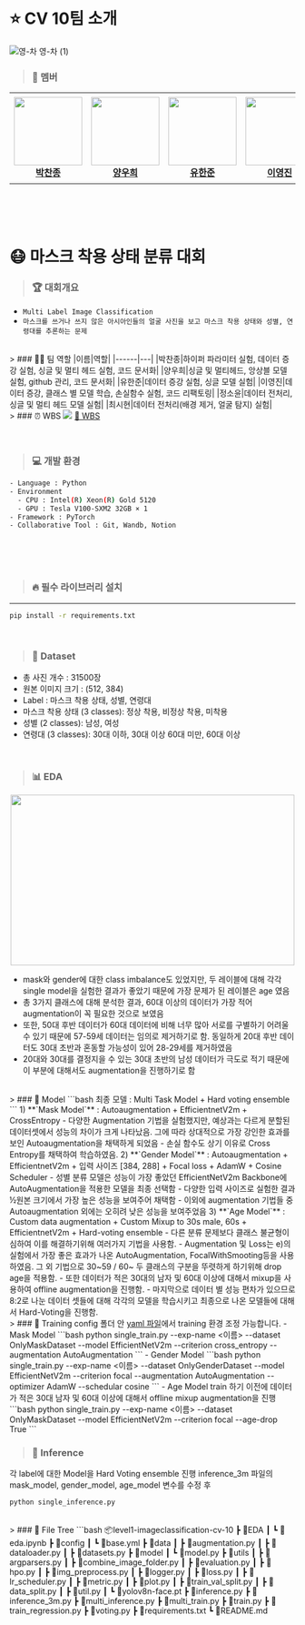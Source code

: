 # ⭐ CV 10팀 소개 

![영-차 영-차 (1)](https://github.com/boostcampaitech6/level1-imageclassification-cv-10/assets/67350632/098b274b-42d1-4759-aa26-8f130c029330)
<br/>

> ### 🏃 멤버
<table>
    <tr height="160px">
        <td align="center" width="150px">
            <a href="https://github.com/FinalCold"><img height="120px" width="120px" src="https://github.com/boostcampaitech6/level1-imageclassification-cv-10/assets/76814748/4c47db91-cf83-473c-888f-75d3a5573ac8"></a>
            <br/>
            <a href="https://github.com/FinalCold"><strong>박찬종</strong></a>
            <br />
        </td>
        <td align="center" width="150px">
            <a href="https://github.com/woohee-yang"><img height="120px" width="120px" src="https://github.com/boostcampaitech6/level1-imageclassification-cv-10/assets/76814748/0548b5bf-d3f5-4c9e-a7e5-c2733bc48355"/></a>
            <br/>
            <a href="https://github.com/woohee-yang"><strong>양우희</strong></a>
            <br />
        </td>
        <td align="center" width="150px">
            <a href="https://github.com/lukehanjun"><img height="120px" width="120px" src="https://github.com/boostcampaitech6/level1-imageclassification-cv-10/assets/76814748/bfb37916-ed9e-405c-a981-70c0fdaa53be"/></a>
            <br/>
            <a href="https://github.com/lukehanjun"><strong>유한준</strong></a>
            <br />
        </td>
        <td align="center" width="150px">
            <a href="https://github.com/jinida"><img height="120px" width="120px" src=https://github.com/boostcampaitech6/level1-imageclassification-cv-10/assets/76814748/d3891701-98db-4382-abc0-3a0ab64e976e"/></a>
            <br />
            <a href="https://github.com/jinida"><strong>이영진</strong></a>
            <br />
        </td>
        <td align="center" width="150px">
            <a href="https://github.com/soyoonjeong"><img height="120px" width="120px" src="https://github.com/boostcampaitech6/level1-imageclassification-cv-10/assets/76814748/912e24ed-cc51-49ab-90fd-24ef0df7ce0b"/></a>
            <br />
            <a href="https://github.com/soyoonjeong"><strong>정소윤</strong></a>
            <br />
        </td>
        <td align="center" width="150px">
              <a href="https://github.com/classaen7"><img height="120px" width="120px" src="https://github.com/boostcampaitech6/level1-imageclassification-cv-10/assets/76814748/d5fc34c5-dfd2-400e-86d5-b32976aeb928"/></a>
              <br />
              <a href="https://github.com/classaen7"><strong>최시현</strong></a>
              <br />
          </td>
    </tr>
</table>  
<br/><br/><br/>

# 😷 마스크 착용 상태 분류 대회
> ### 🏆 대회개요
- `Multi Label Image Classification`
- `마스크를 쓰거나 쓰지 않은 아시아인들의 얼굴 사진을 보고 마스크 착용 상태와 성별, 연령대를 추론하는 문제`

<br/>
> ### 👩‍💻 팀 역할
|이름|역할|
|------|---|
|박찬종|하이퍼 파라미터 실험, 데이터 증강 실험, 싱글 및 멀티 헤드 실험, 코드 문서화|
|양우희|싱글 및 멀티헤드, 앙상블 모델 실험, github 관리, 코드 문서화|
|유한준|데이터 증강 실험, 싱글 모델 실험|
|이영진|데이터 증강, 클래스 별 모델 학습, 손실함수 실험, 코드 리팩토링|
|정소윤|데이터 전처리, 싱글 및 멀티 헤드 모델 실험|
|최시현|데이터 전처리(배경 제거, 얼굴 탐지) 실험|


<br/>
> ### ⏰ WBS
<img src="https://github.com/boostcampaitech6/level1-imageclassification-cv-10/assets/76814748/7dc7c21d-d41c-4b28-907e-4e9a88543c44">
<a href="https://docs.google.com/spreadsheets/d/14qhqnSzOfvZsKYnmQyikYhVdpoUNx1-tdBY_Zkixy9c/edit#gid=0"> 📁 WBS</a>
<br/><br/><br/>

> ### 💻 개발 환경
```bash
- Language : Python
- Environment
  - CPU : Intel(R) Xeon(R) Gold 5120
  - GPU : Tesla V100-SXM2 32GB × 1
- Framework : PyTorch
- Collaborative Tool : Git, Wandb, Notion
```
<br/><br/><br/>
> ### 🔥 필수 라이브러리 설치
---
``` bash
pip install -r requirements.txt
```
<br/>

> ### 💽 Dataset
- 총 사진 개수 :  31500장 
- 원본 이미지 크기 : (512, 384)
- Label : 마스크 착용 상태, 성별, 연령대
- 마스크 착용 상태 (3 classes): 정상 착용, 비정상 착용, 미착용
- 성별 (2 classes): 남성, 여성
- 연령대 (3 classes): 30대 이하, 30대 이상 60대 미만, 60대 이상

<br/>

> ### 📊 EDA
<p align = "center">
<img height="300px" width="500px" src = "https://github.com/boostcampaitech6/level1-imageclassification-cv-10/assets/76814748/a5319723-0254-4b4a-9b68-74035e965f9a">
<p/>

- mask와 gender에 대한 class imbalance도 있었지만, 두 레이블에 대해 각각 single model을  실험한 결과가 좋았기 때문에 가장 문제가 된 레이블은 age 였음
- 총 3가지 클래스에 대해 분석한 결과, 60대 이상의 데이터가 가장 적어 augmentation이 꼭 필요한 것으로 보였음
- 또한, 50대 후반 데이터가 60대 데이터에 비해 너무 많아 서로를 구별하기 어려울 수 있기 때문에 57-59세 데이터는 임의로 제거하기로 함. 동일하게 20대 후반 데이터도 30대 초반과 혼동할 가능성이 있어 28-29세를 제거하였음
- 20대와 30대를 결정지을 수 있는 30대 초반의 남성 데이터가 극도로 적기 때문에 이 부분에 대해서도 augmentation을 진행하기로 함

<br/>
> ### 🚀 Model
```bash
최종 모델 : Multi Task Model + Hard voting ensemble
```
1) **`Mask Model`** : Autoaugmentation + EfficientnetV2m + CrossEntropy
 - 다양한 Augmentation 기법을 실험했지만, 예상과는 다르게 분할된 데이터셋에서 성능의 차이가 크게 나타났음. 그에 따라 상대적으로 가장 강인한 효과를 보인 Autoaugmentation을 채택하게 되었음
 - 손실 함수도 상기 이유로 Cross Entropy를 채택하여 학습하였음.
2) **`Gender Model`** : Autoaugmentation + EfficientnetV2m + 입력 사이즈 [384, 288] +  Focal loss + AdamW + Cosine Scheduler
- 성별 분류 모델은 성능이 가장 좋았던 EfficientNetV2m Backbone에 AutoAugmentation을 적용한 모델을 최종 선택함
- 다양한 입력 사이즈로 실험한 결과 ½원본 크기에서 가장 높은 성능을 보여주어 채택함
- 이외에 augmentation 기법들 중 Autoaugmentation 외에는 오히려 낮은 성능을 보여주었음
3) **`Age Model`** : Custom data augmentation + Custom Mixup to 30s male, 60s + EfficientnetV2m + Hard-voting ensemble
 - 다른 분류 문제보다 클래스 불균형이 심하여 이를 해결하기위해 여러가지 기법을 사용함.
 - Augmentation 및 Loss는 e)의 실험에서 가장 좋은 효과가 나온 AutoAugmentation, FocalWithSmooting등을 사용하였음.
 그 외 기법으로 30~59 / 60~ 두 클래스의 구분을 뚜렷하게 하기위해 drop age을 적용함.
 - 또한 데이터가 적은 30대의 남자 및 60대 이상에 대해서 mixup을 사용하여 offline augmentation을 진행함.
 - 마지막으로 데이터 별 성능 편차가 있으므로 8:2로 나눈 데이터 셋들에 대해 각각의 모델을 학습시키고 최종으로 나온 모델들에 대해서 Hard-Voting을 진행함.

<br/>
> ### 🐋 Training
config 폴더 안 <a href = "https://github.com/boostcampaitech6/level1-imageclassification-cv-10/blob/main/config/base.yml">yaml 파일</a>에서 training 환경 조정 가능합니다. 
 - Mask Model
```bash
python single_train.py --exp-name <이름> --dataset OnlyMaskDataset --model EfficientNetV2m --criterion cross_entropy --augmentation AutoAugmentation
```
- Gender Model
```bash
python single_train.py --exp-name <이름> --dataset OnlyGenderDataset --model EfficientNetV2m --criterion focal --augmentation AutoAugmentation --optimizer AdamW --schedular cosine
```
- Age Model 
train 하기 이전에 데이터가 적은 30대 남자 및 60대 이상에 대해서 offline mixup augmentation을 진행
```bash
python single_train.py --exp-name <이름> --dataset OnlyMaskDataset --model EfficientNetV2m --criterion focal --age-drop True  
```
<br/>

> ### 🔎 Inference
각 label에 대한 Model을 Hard Voting ensemble 진행 
inference_3m 파일의 mask_model, gender_model, age_model 변수를 수정 후 
```bash
python single_inference.py 
```
<br/>
> ### 📂 File Tree
```bash
  📦level1-imageclassification-cv-10
 ┣ 📂EDA
 ┃ ┗ 📜eda.ipynb
 ┣ 📂config
 ┃ ┗ 📜base.yml
 ┣ 📂data
 ┃ ┣ 📜augmentation.py
 ┃ ┣ 📜dataloader.py
 ┃ ┣ 📜datasets.py
 ┣ 📂model
 ┃ ┗ 📜model.py
 ┣ 📂utils
 ┃ ┣ 📜argparsers.py
 ┃ ┣ 📜combine_image_folder.py
 ┃ ┣ 📜evaluation.py
 ┃ ┣ 📜hpo.py
 ┃ ┣ 📜img_preprocess.py
 ┃ ┣ 📜logger.py
 ┃ ┣ 📜loss.py
 ┃ ┣ 📜lr_scheduler.py
 ┃ ┣ 📜metric.py
 ┃ ┣ 📜plot.py
 ┃ ┣ 📜train_val_split.py
 ┃ ┣ 📜data_split.py  
 ┃ ┣ 📜util.py
 ┃ ┗ 📜yolov8n-face.pt
 ┣ 📜inference.py
 ┣ 📜inference_3m.py
 ┣ 📜multi_inference.py
 ┣ 📜multi_train.py
 ┣ 📜train.py
 ┣ 📜train_regression.py
 ┣ 📜voting.py
 ┣ 📜requirements.txt
 ┗ 📜README.md

``` 


